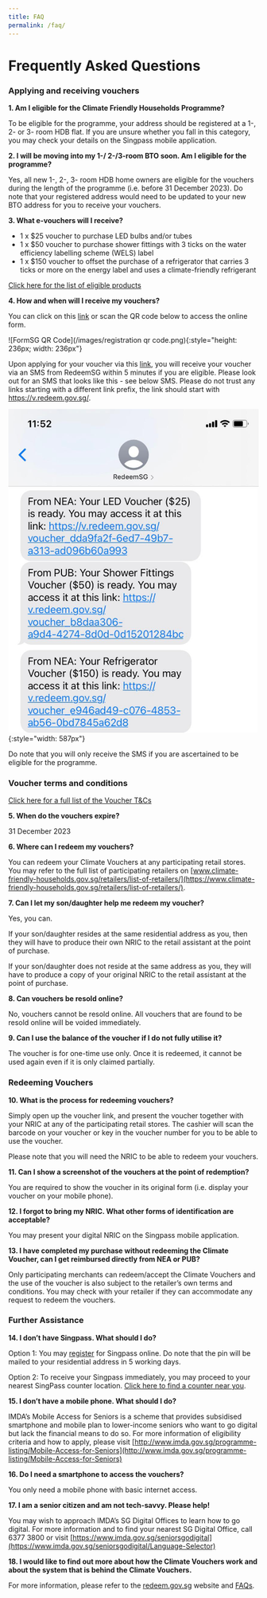 ```yaml
---
title: FAQ
permalink: /faq/
---
```

# Frequently Asked Questions

### Applying and receiving vouchers

**1. Am I eligible for the Climate Friendly Households Programme?**

To be eligible for the programme, your address should be registered at a 1-, 2- or 3- room HDB flat. If you are unsure whether you fall in this category, you may check your details on the Singpass mobile application.


**2.	I will be moving into my 1-/ 2-/3-room BTO soon. Am I eligible for the programme?**

Yes, all new 1-, 2-, 3- room HDB home owners are eligible for the vouchers during the length of the programme (i.e. before 31 December 2023). Do note that your registered address would need to be updated to your new BTO address for you to receive your vouchers.


**3.	What e-vouchers will I receive?**

- 1 x $25 voucher to purchase LED bulbs and/or tubes
- 1 x $50 voucher to purchase shower fittings with 3 ticks on the water efficiency labelling scheme (WELS) label
- 1 x $150 voucher to offset the purchase of a refrigerator that carries 3 ticks or more on the energy label and uses a climate-friendly refrigerant

[Click here for the list of eligible products](https://www.climate-friendly-households.gov.sg/retailers/eligible-products/)


**4.	How and when will I receive my vouchers?**

You can click on this [link](https://go.gov.sg/register-cfhp-vouchers) or scan the QR code below to access the online form. 

![FormSG QR Code](/images/registration qr code.png){:style="height: 236px; width: 236px"}

Upon applying for your voucher via this [link](https://go.gov.sg/register-cfhp-vouchers), you will receive your voucher via an SMS from RedeemSG within 5 minutes if you are eligible. Please look out for an SMS that looks like this  - see below SMS. Please do not trust any links starting with a different link prefix, the link should start with https://v.redeem.gov.sg/.

![vouchersms](/images/step4-smsvoucher.jpg){:style="width: 587px"}

Do note that you will only receive the SMS if you are ascertained to be eligible for the programme.


### Voucher terms and conditions

[Click here for a full list of the Voucher T&Cs](https://www.climate-friendly-households.gov.sg/voucher-tc/)

**5.	When do the vouchers expire?**

31 December 2023


**6.	Where can I redeem my vouchers?**

You can redeem your Climate Vouchers at any participating retail stores. You may refer to the full list of participating retailers on [www.climate-friendly-households.gov.sg/retailers/list-of-retailers/](https://www.climate-friendly-households.gov.sg/retailers/list-of-retailers/).


**7.	Can I let my son/daughter help me redeem my voucher?**

Yes, you can.

If your son/daughter resides at the same residential address as you, then they will have to produce their own NRIC to the retail assistant at the point of purchase.

If your son/daughter does not reside at the same address as you, they will have to produce a copy of your original NRIC to the retail assistant at the point of purchase.


**8.	Can vouchers be resold online?**

No, vouchers cannot be resold online. All vouchers that are found to be resold online will be voided immediately. 


**9.	Can I use the balance of the voucher if I do not fully utilise it?**

The voucher is for one-time use only. Once it is redeemed, it cannot be used again even if it is only claimed partially.


### Redeeming Vouchers

**10.	What is the process for redeeming vouchers?**

Simply open up the voucher link, and present the voucher together with your NRIC at any of the participating retail stores. The cashier will scan the barcode on your voucher or key in the voucher number for you to be able to use the voucher. 

Please note that you will need the NRIC to be able to redeem your vouchers. 


**11.	Can I show a screenshot of the vouchers at the point of redemption?**

You are required to show the voucher in its original form (i.e. display your voucher on your mobile phone).


**12.	I forgot to bring my NRIC. What other forms of identification are acceptable?**

You may present your digital NRIC on the Singpass mobile application.

**13.	I have completed my purchase without redeeming the Climate Voucher, can I get reimbursed directly from NEA or PUB?**

Only participating merchants can redeem/accept the Climate Vouchers and the use of the voucher is also subject to the retailer’s own terms and conditions. You may check with your retailer if they can accommodate any request to redeem the vouchers.

### Further Assistance

**14.	I don’t have Singpass. What should I do?**

Option 1: You may [register](https://www.singpass.gov.sg/home/ui/register/instructions) for Singpass online. Do note that the pin will be mailed to your residential address in 5 working days.

Option 2: To receive your Singpass immediately, you may proceed to your nearest SingPass counter location. [Click here to find a counter near you](https://www.singpass.gov.sg/home/ui/counter-locations).


**15.	I don’t have a mobile phone. What should I do?**

IMDA’s Mobile Access for Seniors is a scheme that provides subsidised smartphone and mobile plan to lower-income seniors who want to go digital but lack the financial means to do so. For more information of eligibility criteria and how to apply, please visit [http://www.imda.gov.sg/programme-listing/Mobile-Access-for-Seniors](http://www.imda.gov.sg/programme-listing/Mobile-Access-for-Seniors)


**16.	Do I need a smartphone to access the vouchers?**

You only need a mobile phone with basic internet access.


**17.	I am a senior citizen and am not tech-savvy. Please help!**

You may wish to approach IMDA’s SG Digital Offices to learn how to go digital. For more information and to find your nearest SG Digital Office, call 6377 3800 or visit [https://www.imda.gov.sg/seniorsgodigital](https://www.imda.gov.sg/seniorsgodigital/Language-Selector)


**18.	I would like to find out more about how the Climate Vouchers work and about the system that is behind the Climate Vouchers.**

For more information, please refer to the [redeem.gov.sg](https://redeem.gov.sg/) website and [FAQs](https://redeem.gov.sg/faq.html).